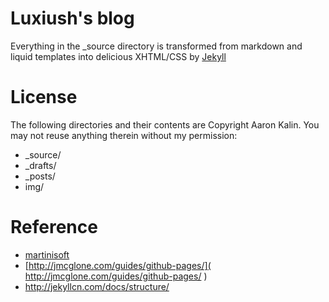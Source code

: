 # Luxiush's blog

Everything in the \_source directory is transformed from markdown and liquid templates into delicious XHTML/CSS by [Jekyll](https://github.com/mojombo/jekyll)

# License

The following directories and their contents are Copyright Aaron Kalin. You may not reuse anything therein without my permission:

* \_source/
* \_drafts/
* \_posts/
* img/

# Reference
* [martinisoft](https://github.com/martinisoft )
* [http://jmcglone.com/guides/github-pages/]( http://jmcglone.com/guides/github-pages/ )
* http://jekyllcn.com/docs/structure/

